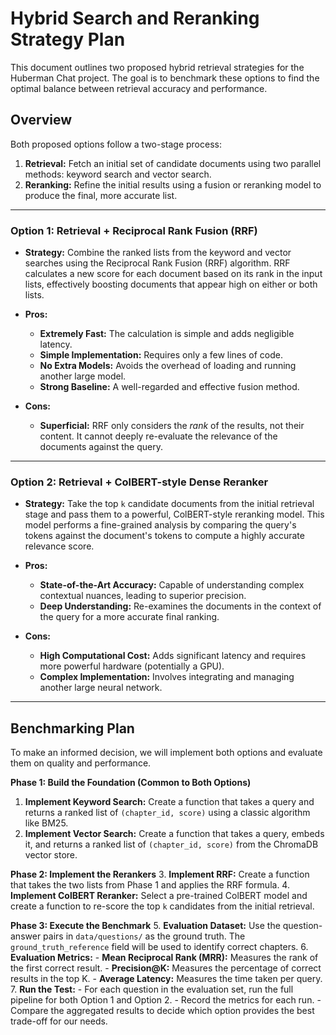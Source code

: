 # Hybrid Search and Reranking Strategy Plan

This document outlines two proposed hybrid retrieval strategies for the Huberman Chat project. The goal is to benchmark these options to find the optimal balance between retrieval accuracy and performance.

## Overview

Both proposed options follow a two-stage process:
1.  **Retrieval:** Fetch an initial set of candidate documents using two parallel methods: keyword search and vector search.
2.  **Reranking:** Refine the initial results using a fusion or reranking model to produce the final, more accurate list.

---

### Option 1: Retrieval + Reciprocal Rank Fusion (RRF)

-   **Strategy:** Combine the ranked lists from the keyword and vector searches using the Reciprocal Rank Fusion (RRF) algorithm. RRF calculates a new score for each document based on its rank in the input lists, effectively boosting documents that appear high on either or both lists.

-   **Pros:**
    -   **Extremely Fast:** The calculation is simple and adds negligible latency.
    -   **Simple Implementation:** Requires only a few lines of code.
    -   **No Extra Models:** Avoids the overhead of loading and running another large model.
    -   **Strong Baseline:** A well-regarded and effective fusion method.

-   **Cons:**
    -   **Superficial:** RRF only considers the *rank* of the results, not their content. It cannot deeply re-evaluate the relevance of the documents against the query.

---

### Option 2: Retrieval + ColBERT-style Dense Reranker

-   **Strategy:** Take the top `k` candidate documents from the initial retrieval stage and pass them to a powerful, ColBERT-style reranking model. This model performs a fine-grained analysis by comparing the query's tokens against the document's tokens to compute a highly accurate relevance score.

-   **Pros:**
    -   **State-of-the-Art Accuracy:** Capable of understanding complex contextual nuances, leading to superior precision.
    -   **Deep Understanding:** Re-examines the documents in the context of the query for a more accurate final ranking.

-   **Cons:**
    -   **High Computational Cost:** Adds significant latency and requires more powerful hardware (potentially a GPU).
    -   **Complex Implementation:** Involves integrating and managing another large neural network.

---

## Benchmarking Plan

To make an informed decision, we will implement both options and evaluate them on quality and performance.

**Phase 1: Build the Foundation (Common to Both Options)**
1.  **Implement Keyword Search:** Create a function that takes a query and returns a ranked list of `(chapter_id, score)` using a classic algorithm like BM25.
2.  **Implement Vector Search:** Create a function that takes a query, embeds it, and returns a ranked list of `(chapter_id, score)` from the ChromaDB vector store.

**Phase 2: Implement the Rerankers**
3.  **Implement RRF:** Create a function that takes the two lists from Phase 1 and applies the RRF formula.
4.  **Implement ColBERT Reranker:** Select a pre-trained ColBERT model and create a function to re-score the top `k` candidates from the initial retrieval.

**Phase 3: Execute the Benchmark**
5.  **Evaluation Dataset:** Use the question-answer pairs in `data/questions/` as the ground truth. The `ground_truth_reference` field will be used to identify correct chapters.
6.  **Evaluation Metrics:**
    -   **Mean Reciprocal Rank (MRR):** Measures the rank of the first correct result.
    -   **Precision@K:** Measures the percentage of correct results in the top K.
    -   **Average Latency:** Measures the time taken per query.
7.  **Run the Test:**
    -   For each question in the evaluation set, run the full pipeline for both Option 1 and Option 2.
    -   Record the metrics for each run.
    -   Compare the aggregated results to decide which option provides the best trade-off for our needs.
